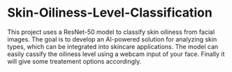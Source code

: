 # Skin-Oiliness-Level-Classification
This project uses a ResNet-50 model to classify skin oiliness from facial images. The goal is to develop an AI-powered solution for analyzing skin types, which can be integrated into skincare applications. The model can easily cassify the oiliness level using a webcam input of your face. Finally it will give some treatement options accordingly.
